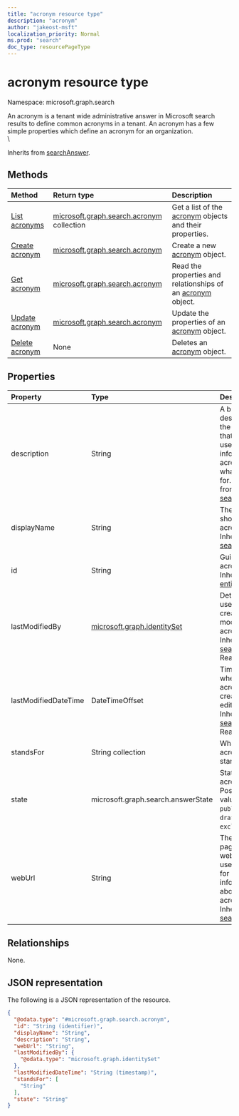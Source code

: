 ```yaml
---
title: "acronym resource type"
description: "acronym"
author: "jakeost-msft"
localization_priority: Normal
ms.prod: "search"
doc_type: resourcePageType
---
```


# acronym resource type

Namespace: microsoft.graph.search

An acronym is a tenant wide administrative answer in Microsoft search results to define common acronyms in a tenant. An acronym has a few simple properties which define an acronym for an organization.\
\



Inherits from [searchAnswer](../resources/searchanswer.md).

## Methods
|Method|Return type|Description|
|:---|:---|:---|
|[List acronyms](../api/search-acronym-list-acronyms.md)|[microsoft.graph.search.acronym](../resources/acronym.md) collection|Get a list of the [acronym](../resources/acronym.md) objects and their properties.|
|[Create acronym](../api/search-acronym-post-acronyms.md)|[microsoft.graph.search.acronym](../resources/acronym.md)|Create a new [acronym](../resources/acronym.md) object.|
|[Get acronym](../api/search-acronym-get-acronyms.md)|[microsoft.graph.search.acronym](../resources/acronym.md)|Read the properties and relationships of an [acronym](../resources/acronym.md) object.|
|[Update acronym](../api/search-acronym-update-acronyms.md)|[microsoft.graph.search.acronym](../resources/acronym.md)|Update the properties of an [acronym](../resources/acronym.md) object.|
|[Delete acronym](../api/search-acronym-delete-acronyms.md)|None|Deletes an [acronym](../resources/acronym.md) object.|

## Properties
|Property|Type|Description|
|:---|:---|:---|
|description|String|A brief description of the acronym that gives users more info about the acronym and what it stands for. Inherited from [searchAnswer](../resources/searchanswer.md).|
|displayName|String|The actual short form or acronym. Inherited from [searchAnswer](../resources/searchanswer.md).|
|id|String|Guid id of the acronym. Inherited from [entity](../resources/entity.md).|
|lastModifiedBy|[microsoft.graph.identitySet](../resources/identityset.md)|Details of the user that created or last modified the acronym. Inherited from [searchAnswer](../resources/searchanswer.md). Read only.|
|lastModifiedDateTime|DateTimeOffset|Timestamp of when the acronym is created or edited Inherited from [searchAnswer](../resources/searchanswer.md). Read only.|
|standsFor|String collection|What the acronym stands for.|
|state|microsoft.graph.search.answerState|State of the acronym. Possible values are: `published`, `draft`, or `excluded`.|
|webUrl|String|The url of the page or website where users can go for more information about the acronym. Inherited from [searchAnswer](../resources/searchanswer.md).|

## Relationships
None.

## JSON representation
The following is a JSON representation of the resource.
<!-- {
  "blockType": "resource",
  "keyProperty": "id",
  "@odata.type": "microsoft.graph.search.acronym",
  "baseType": "microsoft.graph.search.searchAnswer",
  "openType": false
}
-->
``` json
{
  "@odata.type": "#microsoft.graph.search.acronym",
  "id": "String (identifier)",
  "displayName": "String",
  "description": "String",
  "webUrl": "String",
  "lastModifiedBy": {
    "@odata.type": "microsoft.graph.identitySet"
  },
  "lastModifiedDateTime": "String (timestamp)",
  "standsFor": [
    "String"
  ],
  "state": "String"
}
```

